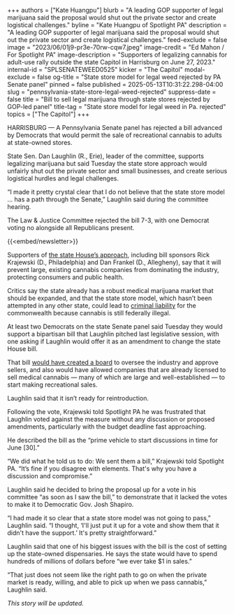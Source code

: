 +++
authors = ["Kate Huangpu"]
blurb = "A leading GOP supporter of legal marijuana said the proposal would shut out the private sector and create logistical challenges."
byline = "Kate Huangpu of Spotlight PA"
description = "A leading GOP supporter of legal marijuana said the proposal would shut out the private sector and create logistical challenges."
feed-exclude = false
image = "2023/06/01j9-pr3e-70rw-cqw7.jpeg"
image-credit = "Ed Mahon / For Spotlight PA"
image-description = "Supporters of legalizing cannabis for adult-use rally outside the state Capitol in Harrisburg on June 27, 2023."
internal-id = "SPLSENATEWEED0525"
kicker = "The Capitol"
modal-exclude = false
og-title = "State store model for legal weed rejected by PA Senate panel"
pinned = false
published = 2025-05-13T10:31:22.298-04:00
slug = "pennsylvania-state-store-legal-weed-rejected"
suppress-date = false
title = "Bill to sell legal marijuana through state stores rejected by GOP-led panel"
title-tag = "State store model for legal weed in Pa. rejected"
topics = ["The Capitol"]
+++

HARRISBURG — A Pennsylvania Senate panel has rejected a bill advanced by Democrats that would permit the sale of recreational cannabis to adults at state-owned stores.

State Sen. Dan Laughlin (R., Erie), leader of the committee, supports legalizing marijuana but said Tuesday the state store approach would unfairly shut out the private sector and small businesses, and create serious logistical hurdles and legal challenges.

“I made it pretty crystal clear that I do not believe that the state store model … has a path through the Senate,” Laughlin said during the committee hearing.

The Law &amp; Justice Committee rejected the bill 7-3, with one Democrat voting no alongside all Republicans present.

{{<embed/newsletter>}}

Supporters of <a href="https://www.spotlightpa.org/news/2025/05/pennsylvania-legal-marijuana-stare-stores-republican-opposition/">the state House’s approach</a>, including bill sponsors Rick Krajewski (D., Philadelphia) and Dan Frankel (D., Allegheny), say that it will prevent large, existing cannabis companies from dominating the industry, protecting consumers and public health.

Critics say the state already has a robust medical marijuana market that should be expanded, and that the state store model, which hasn’t been attempted in any other state, could lead to <a href="https://blogs.duanemorris.com/cannabis/2025/04/08/analysis-indicates-pennsylvania-state-run-cannabis-sales-likely-preempted-by-controlled-substances-act/">criminal liability</a> for the commonwealth because cannabis is still federally illegal.

At least two Democrats on the state Senate panel said Tuesday they would support a bipartisan bill that Laughlin pitched last legislative session, with one asking if Laughlin would offer it as an amendment to change the state House bill.

That bill <a href="https://www.legis.state.pa.us/cfdocs/billinfo/billinfo.cfm?syear=2023&amp;sind=0&amp;body=S&amp;type=B&amp;bn=0846">would have created a board</a> to oversee the industry and approve sellers, and also would have allowed companies that are already licensed to sell medical cannabis — many of which are large and well-established — to start making recreational sales.

Laughlin said that it isn’t ready for reintroduction.

Following the vote, Krajewski told Spotlight PA he was frustrated that Laughlin voted against the measure without any discussion or proposed amendments, particularly with the budget deadline fast approaching.

He described the bill as the “prime vehicle to start discussions in time for June \[30\].”

“We did what he told us to do: We sent them a bill,” Krajewski told Spotlight PA. “It’s fine if you disagree with elements. That&#39;s why you have a discussion and compromise.”

Laughlin said he decided to bring the proposal up for a vote in his committee “as soon as I saw the bill,” to demonstrate that it lacked the votes to make it to Democratic Gov. Josh Shapiro.

“I had made it so clear that a state store model was not going to pass,” Laughlin said. “I thought, ‘I&#39;ll just put it up for a vote and show them that it didn&#39;t have the support.’ It&#39;s pretty straightforward.”

Laughlin said that one of his biggest issues with the bill is the cost of setting up the state-owned dispensaries. He says the state would have to spend hundreds of millions of dollars before “we ever take $1 in sales.”

“That just does not seem like the right path to go on when the private market is ready, willing, and able to pick up when we pass cannabis,” Laughlin said.

<em>This story will be updated.</em>

